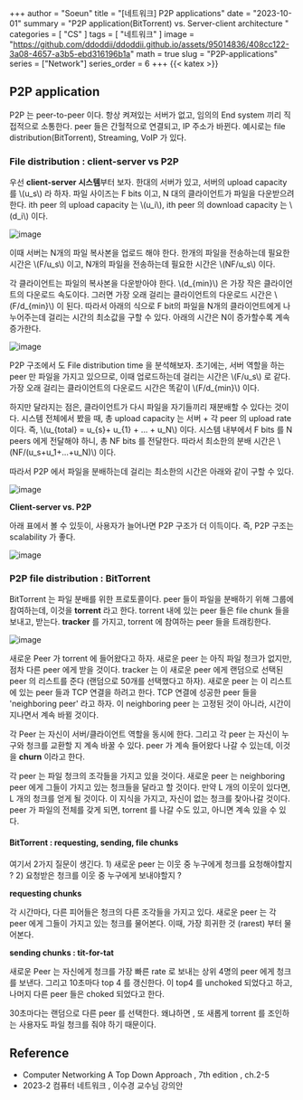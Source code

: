 +++
author = "Soeun"
title = "[네트워크] P2P applications"
date = "2023-10-01"
summary = "P2P application(BitTorrent) vs. Server-client architecture "
categories = [
    "CS"
]
tags = [
    "네트워크"
]
image = "https://github.com/ddoddii/ddoddii.github.io/assets/95014836/408cc122-3a08-4657-a3b5-ebd316196b1a"
math = true
slug = "P2P-applications"
series = ["Network"]
series_order = 6
+++
{{< katex >}}

## P2P application
P2P 는 peer-to-peer 이다. 항상 켜져있는 서버가 없고, 임의의 End system 끼리 직접적으로 소통한다. peer 들은 간헐적으로 연결되고, IP 주소가 바뀐다. 예시로는 file distribution(BitTorrent), Streaming, VoIP 가 있다. 

### File distribution : client-server vs P2P

우선 **client-server 시스템**부터 보자. 한대의 서버가 있고, 서버의 upload capacity 를  \\(u_s\\) 라 하자. 파일 사이즈는 F bits 이고, N 대의 클라이언트가 파일을 다운받으려 한다. ith peer 의 upload capacity 는 \\(u_i\\), ith peer 의 download capacity 는 \\(d_i\\) 이다.  

![image](https://github.com/ddoddii/ddoddii.github.io/assets/95014836/5f5b4cc0-5cf2-4295-8eac-3b85f0640c60)

이때 서버는 N개의 파일 복사본을 업로드 해야 한다. 한개의 파일을 전송하는데 필요한 시간은 \\(F/u_s\\) 이고, N개의 파일을 전송하는데 필요한 시간은 \\(NF/u_s\\) 이다. 

각 클라이언트는 파일의 복사본을 다운받아야 한다. \\(d_{min}\\) 은 가장 작은 클라이언트의 다운로드 속도이다. 그러면 가장 오래 걸리는 클라이언트의 다운로드 시간은 \\(F/d_{min}\\) 이 된다. 따라서 아래의 식으로 F bit의 파일을 N개의 클라이언트에게 나누어주는데 걸리는 시간의 최소값을 구할 수 있다. 아래의 시간은 N이 증가할수록 계속 증가한다. 

![image](https://github.com/ddoddii/ddoddii.github.io/assets/95014836/903b55cb-8483-446f-9027-bbc7a1185241)

P2P 구조에서 도 File distribution time 을 분석해보자. 초기에는, 서버 역할을 하는 peer 만 파일을 가지고 있으므로, 이때 업로드하는데 걸리는 시간은 \\(F/u_s\\) 로 같다. 가장 오래 걸리는 클라이언트의 다운로드 시간은 똑같이 \\(F/d_{min}\\) 이다. 

하지만 달라지는 점은, 클라이언트가 다시 파일을 자기들끼리 재분배할 수 있다는 것이다. 시스템 전체에서 봤을 때, 총 upload capacity 는 서버 + 각 peer 의 upload rate 이다. 즉, \\(u_{total} = u_{s}+ u_{1} + ... + u_N\\) 이다. 시스템 내부에서 F bits 를 N peers 에게 전달해야 하니, 총 NF bits 를 전달한다. 따라서 최소한의 분배 시간은 \\(NF/(u_s+u_1+...+u_N)\\) 이다. 

따라서 P2P 에서 파일을 분배하는데 걸리는 최소한의 시간은 아래와 같이 구할 수 있다. 

![image](https://github.com/ddoddii/ddoddii.github.io/assets/95014836/69999e2d-59ad-4d86-822f-db8183522851)

**Client-server vs. P2P**

아래 표에서 볼 수 있듯이, 사용자가 늘어나면 P2P 구조가 더 이득이다. 즉, P2P 구조는 scalability 가 좋다. 

![image](https://github.com/ddoddii/ddoddii.github.io/assets/95014836/beb8ffd2-557f-47e5-a912-adc8214e283d)

### P2P file distribution : BitTorrent

BitTorrent 는 파일 분배를 위한 프로토콜이다. peer 들이 파일을 분배하기 위해 그룹에 참여하는데, 이것을 **torrent** 라고 한다. torrent 내에 있는 peer 들은 file chunk 들을 보내고, 받는다.  **tracker** 를 가지고, torrent 에 참여하는 peer 들을 트래킹한다. 

![image](https://github.com/ddoddii/ddoddii.github.io/assets/95014836/25c489af-4df7-422a-9566-316fb757b2dc)

새로운 Peer 가 torrent 에 들어왔다고 하자. 새로운 peer 는 아직 파일 청크가 없지만, 점차 다른 peer 에게 받을 것이다. tracker 는 이 새로운 peer 에게 랜덤으로 선택된 peer 의 리스트를 준다 (랜덤으로 50개를 선택했다고 하자). 새로운 peer 는 이 리스트에 있는 peer 들과 TCP 연결을 하려고 한다. TCP 연결에 성공한 peer 들을 'neighboring peer' 라고 하자. 이 neighboring peer 는 고정된 것이 아니라, 시간이 지나면서 계속 바뀔 것이다. 

각 Peer 는 자신이 서버/클라이언트 역할을 동시에 한다. 그리고 각 peer 는 자신이 누구와 청크를 교환할 지 계속 바꿀 수 있다. peer 가 계속 들어왔다 나갈 수 있는데, 이것을 **churn** 이라고 한다. 

각 peer 는 파일 청크의 조각들을 가지고 있을 것이다. 새로운 peer 는 neighboring peer 에게 그들이 가지고 있는 청크들을 달라고 할 것이다. 만약 L 개의 이웃이 있다면, L 개의 청크를 얻게 될 것이다. 이 지식을 가지고, 자신이 없는 청크를 찾아나갈 것이다. peer 가 파일의 전체를 갖게 되면, torrent 를 나갈 수도 있고, 아니면 계속 있을 수 있다. 

#### BitTorrent : requesting, sending, file chunks

여기서 2가지 질문이 생긴다. 1) 새로운 peer 는 이웃 중 누구에게 청크를 요청해야할지 ? 2) 요청받은 청크를 이웃 중 누구에게 보내야할지 ?

**requesting chunks**

각 시간마다, 다른 피어들은 청크의 다른 조각들을 가지고 있다. 새로운 peer 는 각 peer 에게 그들이 가지고 있는 청크를 물어본다. 이때, 가장 희귀한 것 (rarest) 부터 물어본다. 

**sending chunks : tit-for-tat**

새로운 Peer 는 자신에게 청크를 가장 빠른 rate 로 보내는 상위 4명의 peer 에게 청크를 보낸다. 그리고 10초마다 top 4 를 갱신한다. 이 top4 를 unchoked 되었다고 하고, 나머지 다른 peer 들은 choked 되었다고 한다. 

30초마다는 랜덤으로 다른 peer 를 선택한다. 왜냐하면 , 또 새롭게 torrent 를 조인하는 사용자도 파일 청크를 줘야 하기 때문이다. 

## Reference
- Computer Networking A Top Down Approach , 7th edition , ch.2-5
- 2023-2 컴퓨터 네트워크 , 이수경 교수님 강의안 